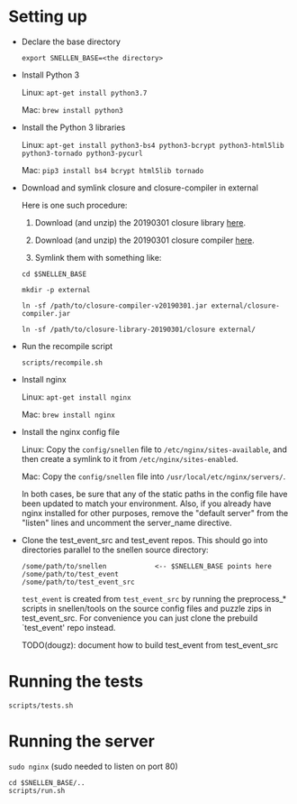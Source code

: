 # Setting up

- Declare the base directory

    `export SNELLEN_BASE=<the directory>`

 - Install Python 3

    Linux: `apt-get install python3.7`

    Mac: `brew install python3`

- Install the Python 3 libraries

    Linux: `apt-get install python3-bs4 python3-bcrypt python3-html5lib python3-tornado python3-pycurl`

    Mac: `pip3 install bs4 bcrypt html5lib tornado`

- Download and symlink closure and closure-compiler in external

    Here is one such procedure:

    1. Download (and unzip) the 20190301 closure library
    [here](https://github.com/google/closure-library/archive/v20190301.zip).

    2. Download (and unzip) the 20190301 closure compiler
    [here](https://dl.google.com/closure-compiler/compiler-20190301.zip).

    3. Symlink them with something like:

    `cd $SNELLEN_BASE`

    `mkdir -p external`

    `ln -sf /path/to/closure-compiler-v20190301.jar external/closure-compiler.jar`

    `ln -sf /path/to/closure-library-20190301/closure external/`

- Run the recompile script

    `scripts/recompile.sh`

- Install nginx

    Linux: `apt-get install nginx`

    Mac: `brew install nginx`

- Install the nginx config file

    Linux: Copy the `config/snellen` file to `/etc/nginx/sites-available`, and then create a symlink
    to it from `/etc/nginx/sites-enabled`.

    Mac: Copy the `config/snellen` file into `/usr/local/etc/nginx/servers/`.

    In both cases, be sure that any of the static paths in the config file have been updated to
    match your environment.  Also, if you already have nginx installed for other purposes, remove
    the "default server" from the "listen" lines and uncomment the server_name directive.

- Clone the test_event_src and test_event repos.  This should go into
  directories parallel to the snellen source directory:

    ```
    /some/path/to/snellen            <-- $SNELLEN_BASE points here
    /some/path/to/test_event
    /some/path/to/test_event_src
    ```

  `test_event` is created from `test_event_src` by running the
  preprocess_* scripts in snellen/tools on the source config files and
  puzzle zips in test_event_src.  For convenience you can just clone
  the prebuild `test_event' repo instead.

  TODO(dougz): document how to build test_event from test_event_src



# Running the tests

`scripts/tests.sh`


# Running the server

`sudo nginx`  (sudo needed to listen on port 80)

```
cd $SNELLEN_BASE/..
scripts/run.sh
```


